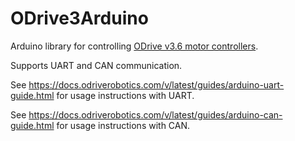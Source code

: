 # ODrive3Arduino
Arduino library for controlling [ODrive v3.6 motor controllers](https://odriverobotics.com/).

Supports UART and CAN communication.

See https://docs.odriverobotics.com/v/latest/guides/arduino-uart-guide.html for usage instructions with UART.

See https://docs.odriverobotics.com/v/latest/guides/arduino-can-guide.html for usage instructions with CAN.
